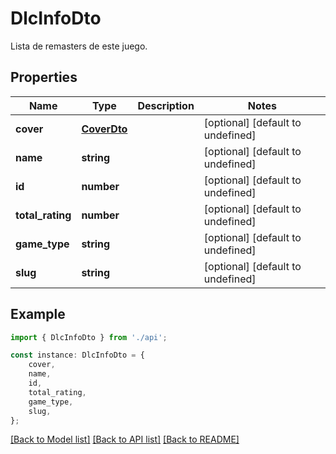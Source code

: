 # DlcInfoDto

Lista de remasters de este juego.

## Properties

Name | Type | Description | Notes
------------ | ------------- | ------------- | -------------
**cover** | [**CoverDto**](CoverDto.md) |  | [optional] [default to undefined]
**name** | **string** |  | [optional] [default to undefined]
**id** | **number** |  | [optional] [default to undefined]
**total_rating** | **number** |  | [optional] [default to undefined]
**game_type** | **string** |  | [optional] [default to undefined]
**slug** | **string** |  | [optional] [default to undefined]

## Example

```typescript
import { DlcInfoDto } from './api';

const instance: DlcInfoDto = {
    cover,
    name,
    id,
    total_rating,
    game_type,
    slug,
};
```

[[Back to Model list]](../README.md#documentation-for-models) [[Back to API list]](../README.md#documentation-for-api-endpoints) [[Back to README]](../README.md)
